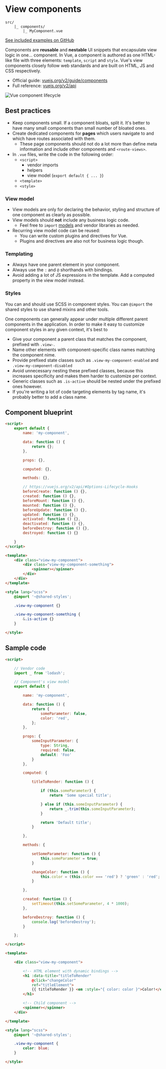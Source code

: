 
# View components

```
src/
	|_ components/
		|_ MyComponent.vue
```

[See included examples on GitHub](https://github.com/Eiskis/bellevue/tree/master/src/util)

Components are **reusable** and **nestable** UI snippets that encapsulate view logic in one... component. In Vue, a component is authored as one HTML-like file with three elements: `template`, `script` and `style`. Vue's view components closely follow web standards and are built on HTML, JS and CSS respectively.

- Official guide: [vuejs.org/v2/guide/components](https://vuejs.org/v2/guide/components)
- Full reference: [vuejs.org/v2/api](https://vuejs.org/v2/api/)

![Vue component lifecycle](https://vuejs.org/images/lifecycle.png)

## Best practices

- Keep components small. If a component bloats, split it. It's better to have many small components than small number of bloated ones.
- Create dedicated components for **pages** which users navigate to and which have routes associated with them.
	- These page components should not do a lot more than define meta information and include other components and `<route-views>`.
- In `.vue` files, write the code in the following order:
	- `<script>`
		- vendor imports
		- helpers
		- view model (`export default { ... }`)
	- `<template>`
	- `<style>`

### View model

- View models are only for declaring the behavior, styling and structure of one component as clearly as possible.
- View models should **not** include any business logic code.
	- Feel free to `import` [models](models.md) and vendor libraries as needed.
- Recurring view model code can be reused:
	- You can write custom plugins and directives for Vue.
	- Plugins and directives are also not for business logic though.

### Templating

- Always have one parent element in your component.
- Always use the `:` and `@` shorthands with bindings.
- Avoid adding a lot of JS expressions in the template. Add a computed property in the view model instead.

### Styles

You can and should use SCSS in component styles. You can `@import` the shared styles to use shared mixins and other tools.

One components can generally appear under multiple different parent components in the application. In order to make it easy to customize component styles in any given context, it's best to

- Give your component a parent class that matches the component, prefixed with `.view-`.
- Name other elements with component-specific class names matching the component nime.
- Provide prefixed state classes such as `.view-my-component-enabled` and `.view-my-component-disabled`
- Avoid unnecessary nesting these prefixed classes, because this increases specificity and makes them harder to customize per context.
- Generic classes such as `.is-active` should be nested under the prefixed ones however.
- If you're writing a lot of code targeting elements by tag name, it's probably better to add a class name.

## Component blueprint

```html
<script>
	export default {
		name: 'my-component',

		data: function () {
			return {};
		},

		props: {},

		computed: {},

		methods: {},

		// https://vuejs.org/v2/api/#Options-Lifecycle-Hooks
		beforeCreate: function () {},
		created: function () {},
		beforeMount: function () {},
		mounted: function () {},
		beforeUpdate: function () {},
		updated: function () {},
		activated: function () {},
		deactivated: function () {},
		beforeDestroy: function () {},
		destroyed: function () {}

	}
</script>

<template>
	<div class="view-my-component">
		<div class="view-my-component-something">
			<spinner></spinner>
		</div>
	</div>
</template>

<style lang="scss">
	@import '~@shared-styles';

	.view-my-component {}

	.view-my-component-something {
		&.is-active {}
	}

</style>
```

## Sample code

```html
<script>

	// Vendor code
	import _ from 'lodash';

	// Component's view model
	export default {

		name: 'my-component',

		data: function () {
			return {
				someParameter: false,
				color: 'red',
			};
		},

		props: {
			someInputParameter: {
				type: String,
				required: false,
				default: 'Foo'
			}
		},

		computed: {

			titleToRender: function () {

				if (this.someParameter) {
					return 'Some special title';

				} else if (this.someInputParameter) {
					return _.trim(this.someInputParameter);
				}

				return 'Default title';
			}

		},

		methods: {

			setSomeParameter: function () {
				this.someParameter = true;
			}

			changeColor: function () {
				this.color = (this.color === 'red') ? 'green' : 'red';
			}

		},

		created: function () {
			setTimeout(this.setSomeParameter, 4 * 1000);
		},

		beforeDestroy: function () {
			console.log('beforeDestroy');
		}

	};

</script>

<template>

	<div class="view-my-component">

		<!-- HTML element with dynamic bindings -->
		<h1 :data-title="titleToRender"
			@click="changeColor"
			ref="titleElement">
			{{ titleToRender }} <em :style="{ color: color }">Color!</em>
		</h1>

		<!-- Child component -->
		<spinner></spinner>
	</div>

</template>

<style lang="scss">
	@import '~@shared-styles';

	.view-my-component {
		color: blue;
	}

</style>
```
